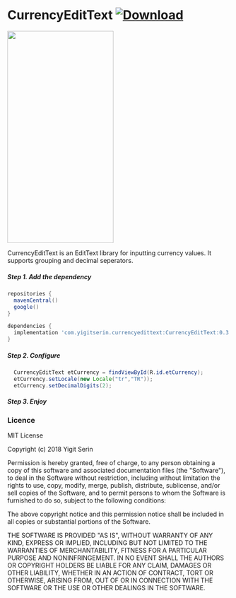 # CurrencyEditText [ ![Download](https://api.bintray.com/packages/yigitserin/CurrencyEditText/CurrencyEditText/images/download.svg) ](https://bintray.com/yigitserin/CurrencyEditText/CurrencyEditText/_latestVersion)

<img src="https://raw.githubusercontent.com/yigitserin/CurrencyEditText/master/Preview.gif" width="240" height="480" />

CurrencyEditText is an EditText library for inputting currency values. It supports grouping and decimal seperators.

  ##### Step 1. Add the dependency
  
  ```gradle
repositories {
  	mavenCentral()
  	google()
}

dependencies {
  	implementation 'com.yigitserin.currencyedittext:CurrencyEditText:0.3'
}
```
  
  ##### Step 2. Configure
  ```java
    CurrencyEditText etCurrency = findViewById(R.id.etCurrency);
    etCurrency.setLocale(new Locale("tr","TR"));
    etCurrency.setDecimalDigits(2);
   ```
  
  ##### Step 3. Enjoy
  
  
  ### Licence
  
  MIT License

Copyright (c) 2018 Yigit Serin

Permission is hereby granted, free of charge, to any person obtaining a copy
of this software and associated documentation files (the "Software"), to deal
in the Software without restriction, including without limitation the rights
to use, copy, modify, merge, publish, distribute, sublicense, and/or sell
copies of the Software, and to permit persons to whom the Software is
furnished to do so, subject to the following conditions:

The above copyright notice and this permission notice shall be included in all
copies or substantial portions of the Software.

THE SOFTWARE IS PROVIDED "AS IS", WITHOUT WARRANTY OF ANY KIND, EXPRESS OR
IMPLIED, INCLUDING BUT NOT LIMITED TO THE WARRANTIES OF MERCHANTABILITY,
FITNESS FOR A PARTICULAR PURPOSE AND NONINFRINGEMENT. IN NO EVENT SHALL THE
AUTHORS OR COPYRIGHT HOLDERS BE LIABLE FOR ANY CLAIM, DAMAGES OR OTHER
LIABILITY, WHETHER IN AN ACTION OF CONTRACT, TORT OR OTHERWISE, ARISING FROM,
OUT OF OR IN CONNECTION WITH THE SOFTWARE OR THE USE OR OTHER DEALINGS IN THE
SOFTWARE.
